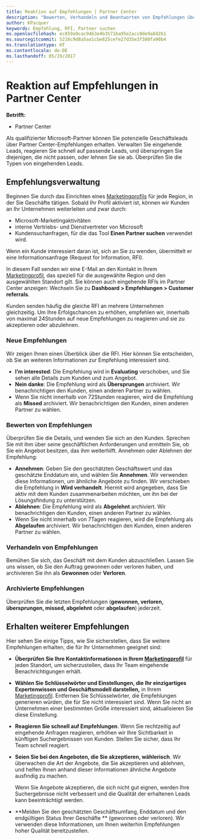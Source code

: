```yaml
---
title: Reaktion auf Empfehlungen | Partner Center
description: "Bewerten, Verhandeln und Beantworten von Empfehlungen über Partner Center."
author: KPacquer
keywords: Empfehlung, RFI, Partner suchen
ms.openlocfilehash: ec859a9cac94b3e4b3571ba95e2acc0de9a842b1
ms.sourcegitcommit: 5216c9d8a5aa1cbe825cefe27d35e3f380fa90b4
ms.translationtype: HT
ms.contentlocale: de-DE
ms.lasthandoff: 05/19/2017
---
```

# <a name="responding-to-referrals-in-partner-center"></a>Reaktion auf Empfehlungen in Partner Center

**Betrifft:**

-  Partner Center

Als qualifizierter Microsoft-Partner können Sie potenzielle Geschäftsleads über Partner Center-Empfehlungen erhalten. Verwalten Sie eingehende Leads, reagieren Sie schnell auf passende Leads, und überspringen Sie diejenigen, die nicht passen, oder lehnen Sie sie ab. Überprüfen Sie die Typen von eingehenden Leads. 

## <a name="referral-management"></a>Empfehlungsverwaltung

Beginnen Sie durch das Einrichten eines [Marketingprofils](create-a-marketing-profile.md) für jede Region, in der Sie Geschäfte tätigen. Sobald Ihr Profil aktiviert ist, können wir Kunden an Ihr Unternehmen weiterleiten und zwar durch:

*  Microsoft-Marketingaktivitäten
*  interne Vertriebs- und Dienstvertreter von Microsoft
*  Kundensuchanfragen, für die das Tool **Einen Partner suchen** verwendet wird.

Wenn ein Kunde interessiert daran ist, sich an Sie zu wenden, übermittelt er eine Informationsanfrage (Request for Information, RFI). 

In diesem Fall senden wir eine E-Mail an den Kontakt in Ihrem [Marketingprofil](create-a-marketing-profile.md), das speziell für die ausgewählte Region und den ausgewählten Standort gilt. Sie können auch eingehende RFIs im Partner Center anzeigen: Wechseln Sie zu **Dashboard > Empfehlungen > Customer referrals**.

Kunden senden häufig die gleiche RFI an mehrere Unternehmen gleichzeitig. Um Ihre Erfolgschancen zu erhöhen, empfehlen wir, innerhalb von maximal 24Stunden auf neue Empfehlungen zu reagieren und sie zu akzeptieren oder abzulehnen.

### <a name="new-referrals"></a>Neue Empfehlungen

Wir zeigen Ihnen einen Überblick über die RFI. Hier können Sie entscheiden, ob Sie an weiteren Informationen zur Empfehlung interessiert sind. 

*  **I’m interested**: Die Empfehlung wird in **Evaluating** verschoben, und Sie sehen alle Details zum Kunden und zum Angebot. 
*  **Nein danke**: Die Empfehlung wird als **Übersprungen** archiviert. Wir benachrichtigen den Kunden, einen anderen Partner zu wählen.
*  Wenn Sie nicht innerhalb von 72Stunden reagieren, wird die Empfehlung als **Missed** archiviert. Wir benachrichtigen den Kunden, einen anderen Partner zu wählen.

### <a name="evaluating-referrals"></a>Bewerten von Empfehlungen

Überprüfen Sie die Details, und wenden Sie sich an den Kunden. Sprechen Sie mit ihm über seine geschäftlichen Anforderungen und ermitteln Sie, ob Sie ein Angebot besitzen, das ihm weiterhilft. Annehmen oder Ablehnen der Empfehlung: 

*  **Annehmen**: Geben Sie den geschätzten Geschäftswert und das geschätzte Enddatum ein, und wählen Sie **Annehmen**. Wir verwenden diese Informationen, um ähnliche Angebote zu finden. Wir verschieben die Empfehlung in **Wird verhandelt**. Hiermit wird angegeben, dass Sie aktiv mit dem Kunden zusammenarbeiten möchten, um ihn bei der Lösungsfindung zu unterstützen.
*  **Ablehnen**: Die Empfehlung wird als **Abgelehnt** archiviert. Wir benachrichtigen den Kunden, einen anderen Partner zu wählen.
*  Wenn Sie nicht innerhalb von 7Tagen reagieren, wird die Empfehlung als **Abgelaufen** archiviert. Wir benachrichtigen den Kunden, einen anderen Partner zu wählen.

### <a name="negotiating-referrals"></a>Verhandeln von Empfehlungen

Bemühen Sie sich, das Geschäft mit dem Kunden abzuschließen. Lassen Sie uns wissen, ob Sie den Auftrag gewonnen oder verloren haben, und archivieren Sie ihn als **Gewonnen** oder **Verloren**. 

### <a name="archived-referrals"></a>Archivierte Empfehlungen

Überprüfen Sie die letzten Empfehlungen (**gewonnen, verloren, übersprungen, missed, abgelehnt** oder **abgelaufen**) jederzeit. 

## <a name="getting-more-referrals"></a>Erhalten weiterer Empfehlungen

Hier sehen Sie einige Tipps, wie Sie sicherstellen, dass Sie weitere Empfehlungen erhalten, die für Ihr Unternehmen geeignet sind:

*  **Überprüfen Sie Ihre Kontaktinformationen in Ihrem [Marketingprofil](create-a-marketing-profile.md)** für jeden Standort, um sicherzustellen, dass Ihr Team eingehende Benachrichtigungen erhält.

*  **Wählen Sie Schlüsselwörter und Einstellungen, die Ihr einzigartiges Expertenwissen und Geschäftsmodell darstellen,** in Ihrem [Marketingprofil](create-a-marketing-profile.md). Entfernen Sie Schlüsselwörter, die Empfehlungen generieren würden, die für Sie nicht interessiert sind. Wenn Sie nicht an Unternehmen einer bestimmten Größe interessiert sind, aktualisieren Sie diese Einstellung.

*  **Reagieren Sie schnell auf Empfehlungen**. Wenn Sie rechtzeitig auf eingehende Anfragen reagieren, erhöhen wir Ihre Sichtbarkeit in künftigen Suchergebnissen von Kunden. Stellen Sie sicher, dass Ihr Team schnell reagiert.

*  **Seien Sie bei den Angeboten, die Sie akzeptieren, wählerisch**. Wir überwachen die Art der Angebote, die Sie akzeptieren und ablehnen, und helfen Ihnen anhand dieser Informationen ähnliche Angebote ausfindig zu machen. 

   Wenn Sie Angebote akzeptieren, die sich nicht gut eignen, werden Ihre Suchergebnisse nicht verbessert und die Qualität der erhaltenen Leads kann beeinträchtigt werden.

*  **Melden Sie den geschätzten Geschäftsumfang, Enddatum und den endgültigen Status Ihrer Geschäfte ** (gewonnen oder verloren). Wir verwenden diese Informationen, um Ihnen weiterhin Empfehlungen hoher Qualität bereitzustellen.
